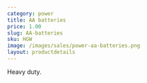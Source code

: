 ```yaml
---
category: power
title: AA batteries
price: 1.00
slug: AA-batteries
sku: HGW
image: /images/sales/power-aa-batteries.png
layout: productdetails
---
```

Heavy duty. 

